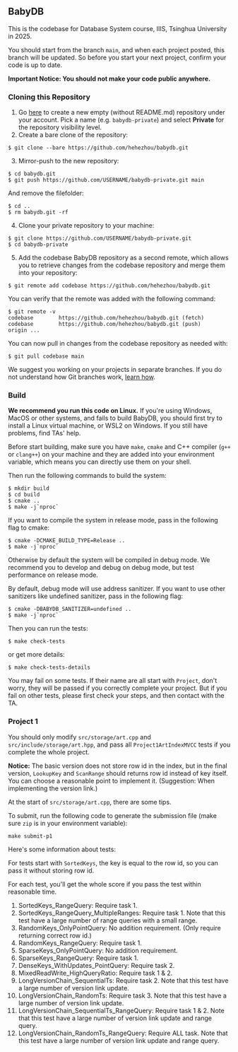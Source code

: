 ## BabyDB

This is the codebase for Database System course, IIIS, Tsinghua University in 2025.

You should start from the branch `main`, and when each project posted, this branch will be updated. So before you start your next project, confirm your code is up to date.

**Important Notice: You should not make your code public anywhere.**

### Cloning this Repository

1. Go [here](https://github.com/new) to create a new empty (without README.md) repository under your account. Pick a name (e.g. `babydb-private`) and select **Private** for the repository visibility level.
2. Create a bare clone of the repository:

```
$ git clone --bare https://github.com/hehezhou/babydb.git
```

3. Mirror-push to the new repository:

```
$ cd babydb.git
$ git push https://github.com/USERNAME/babydb-private.git main
```

And remove the filefolder:

```
$ cd ..
$ rm babydb.git -rf
```

4. Clone your private repository to your machine:

```
$ git clone https://github.com/USERNAME/babydb-private.git
$ cd babydb-private
```

5. Add the codebase BabyDB repository as a second remote, which allows you to retrieve changes from the codebase repository and merge them into your repository:

```
$ git remote add codebase https://github.com/hehezhou/babydb.git
```

You can verify that the remote was added with the following command:

```
$ git remote -v
codebase        https://github.com/hehezhou/babydb.git (fetch)
codebase        https://github.com/hehezhou/babydb.git (push)
origin ...
```

You can now pull in changes from the codebase repository as needed with:

```
$ git pull codebase main
```

We suggest you working on your projects in separate branches. If you do not understand how Git branches work, [learn how](https://git-scm.com/book/en/v2/Git-Branching-Basic-Branching-and-Merging).

### Build

**We recommend you run this code on Linux.** If you're using Windows, MacOS or other systems, and fails to build BabyDB, you should first try to install a Linux virtual machine, or WSL2 on Windows. If you still have problems, find TAs' help.

Before start building, make sure you have `make`, `cmake` and C++ compiler (`g++` or `clang++`) on your machine and they are added into your environment variable, which means you can directly use them on your shell.

Then run the following commands to build the system:

```
$ mkdir build
$ cd build
$ cmake ..
$ make -j`nproc`
```

If you want to compile the system in release mode, pass in the following flag to cmake:

```
$ cmake -DCMAKE_BUILD_TYPE=Release ..
$ make -j`nproc`
```

Otherwise by default the system will be compiled in debug mode. We recommend you to develop and debug on debug mode, but test performance on release mode.

By default, debug mode will use address sanitizer. If you want to use other sanitizers like undefined sanitizer, pass in the following flag:

```
$ cmake -DBABYDB_SANITIZER=undefined ..
$ make -j`nproc`
```

Then you can run the tests:

```
$ make check-tests
```

or get more details:

```
$ make check-tests-details
```

You may fail on some tests. If their name are all start with `Project`, don't worry, they will be passed if you correctly complete your project. But if you fail on other tests, please first check your steps, and then contact with the TA.

### Project 1

You should only modify `src/storage/art.cpp` and `src/include/storage/art.hpp`, and pass all `Project1ArtIndexMVCC` tests if you complete the whole project.

**Notice:** The basic version does not store row id in the index, but in the final version, `LookupKey` and `ScanRange` should returns row id instead of key itself. You can choose a reasonable point to implement it. (Suggestion: When implementing the version link.)

At the start of `src/storage/art.cpp`, there are some tips.

To submit, run the following code to generate the submission file (make sure `zip` is in your environment variable):

```
make submit-p1
```

Here's some information about tests:

For tests start with `SortedKeys`, the key is equal to the row id, so you can pass it without storing row id.

For each test, you'll get the whole score if you pass the test within reasonable time.

1. SortedKeys_RangeQuery: Require task 1.
2. SortedKeys_RangeQuery_MultipleRanges: Require task 1. Note that this test have a large number of range queries with a small range.
3. RandomKeys_OnlyPointQuery: No addition requirement. (Only require returning correct row id.)
4. RandomKeys_RangeQuery: Require task 1.
5. SparseKeys_OnlyPointQuery: No addition requirement.
6. SparseKeys_RangeQuery: Require task 1.
7. DenseKeys_WithUpdates_PointQuery: Require task 2.
8. MixedReadWrite_HighQueryRatio: Require task 1 & 2.
9. LongVersionChain_SequentialTs: Require task 2. Note that this test have a large number of version link update.
10. LongVersionChain_RandomTs: Require task 3. Note that this test have a large number of version link update.
11. LongVersionChain_SequentialTs_RangeQuery: Require task 1 & 2. Note that this test have a large number of version link update and range query.
12. LongVersionChain_RandomTs_RangeQuery: Require ALL task. Note that this test have a large number of version link update and range query.